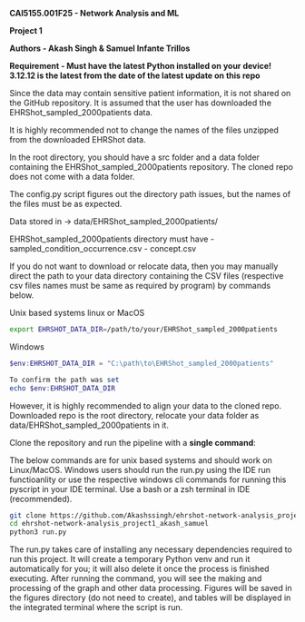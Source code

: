 **CAI5155.001F25 - Network Analysis and ML**

**Project 1**

**Authors - Akash Singh & Samuel Infante Trillos**

**Requirement - Must have the latest Python installed on your device! 3.12.12 is the latest from the date of the latest update on this repo**

Since the data may contain sensitive patient information, it is not shared on the GitHub repository. It is assumed that the user has downloaded the EHRShot_sampled_2000patients data.

It is highly recommended not to change the names of the files unzipped from the downloaded EHRShot data.

In the root directory, you should have a src folder and a data folder containing the EHRShot_sampled_2000patients repository. The cloned repo does not come with a data folder.

The config.py script figures out the directory path issues, but the names of the files must be as expected. 

Data stored in -> data/EHRShot_sampled_2000patients/

EHRShot_sampled_2000patients directory must have 
     - sampled_condition_occurrence.csv
     - concept.csv

If you do not want to download or relocate data, then you may manually direct the path to your data directory containing the CSV files (respective csv files names must be same as required by program) by commands below. 

Unix based systems linux or MacOS
```bash
export EHRSHOT_DATA_DIR=/path/to/your/EHRShot_sampled_2000patients 
```

Windows
```powershell
$env:EHRSHOT_DATA_DIR = "C:\path\to\EHRShot_sampled_2000patients"

To confirm the path was set
echo $env:EHRSHOT_DATA_DIR
```

However, it is highly recommended to align your data to the cloned repo. Downloaded repo is the root directory, relocate your data folder as data/EHRShot_sampled_2000patients in it.

Clone the repository and run the pipeline with a **single command**:

The below commands are for unix based systems and should work on Linux/MacOS. Windows users should run the run.py using the IDE run functioanlity or use the respective windows cli commands for running this pyscript in your IDE terminal. Use a bash or a zsh terminal in IDE (recommended). 

```bash
git clone https://github.com/Akashssingh/ehrshot-network-analysis_project1_akash_samuel.git
cd ehrshot-network-analysis_project1_akash_samuel
python3 run.py
```

The run.py takes care of installing any necessary dependencies required to run this project. It will create a temporary Python venv and run it automatically for you; it will also delete it once the process is finished executing. After running the command, you will see the making and processing of the graph and other data processing. Figures will be saved in the figures directory (do not need to create), and tables will be displayed in the integrated terminal where the script is run.
